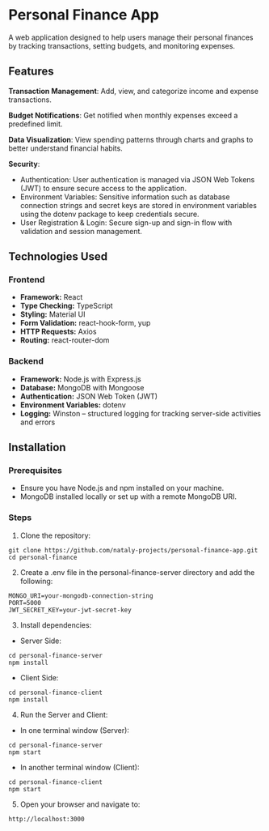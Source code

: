 # Personal Finance App
A web application designed to help users manage their personal finances by tracking transactions, setting budgets, and monitoring expenses.


## **Features**

**Transaction Management**: Add, view, and categorize income and expense transactions.

**Budget Notifications**: Get notified when monthly expenses exceed a predefined limit.

**Data Visualization**: View spending patterns through charts and graphs to better understand financial habits.

**Security**: 
  - Authentication: User authentication is managed via JSON Web Tokens (JWT) to ensure secure access to the application.
  - Environment Variables: Sensitive information such as database connection strings and secret keys are stored in environment variables using the dotenv package to keep credentials secure.
  - User Registration & Login: Secure sign-up and sign-in flow with validation and session management.


## **Technologies Used**

### **Frontend**
- **Framework:** React
- **Type Checking:** TypeScript
- **Styling:** Material UI
- **Form Validation:** react-hook-form, yup
- **HTTP Requests:** Axios
- **Routing:** react-router-dom

### **Backend**
- **Framework:** Node.js with Express.js
- **Database:** MongoDB with Mongoose
- **Authentication:** JSON Web Token (JWT)
- **Environment Variables:** dotenv
- **Logging:** Winston – structured logging for tracking server-side activities and errors

## Installation
### Prerequisites
 - Ensure you have Node.js and npm installed on your machine.
 - MongoDB installed locally or set up with a remote MongoDB URI.

### Steps
1. Clone the repository:
  ```
  git clone https://github.com/nataly-projects/personal-finance-app.git
  cd personal-finance
  ```

2. Create a .env file in the personal-finance-server directory and add the following:
  ```
  MONGO_URI=your-mongodb-connection-string
  PORT=5000
  JWT_SECRET_KEY=your-jwt-secret-key
  ```

3. Install dependencies:

- Server Side:
```
cd personal-finance-server
npm install
```
- Client Side:
```
cd personal-finance-client
npm install
```

4. Run the Server and Client:

- In one terminal window (Server):
```
cd personal-finance-server
npm start
```
- In another terminal window (Client):
```
cd personal-finance-client
npm start
```
5. Open your browser and navigate to:
```
http://localhost:3000
```
